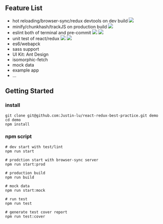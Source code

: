 ## Feature List
- hot reloading/browser-sync/redux devtools on dev build
![](http://ww1.sinaimg.cn/large/785cd1e3gw1f69xb4vta2g20tb0fs7c5.gif)
- minify/chunkhash/trackJS on production build
![](http://ww4.sinaimg.cn/large/785cd1e3gw1f69xey2om7g20tb0fs1kx.gif)
- eslint both of terminal and pre-commit
![](http://ww1.sinaimg.cn/large/785cd1e3gw1f69xiq41uog20tb0fsn8e.gif)
![](http://ww3.sinaimg.cn/large/785cd1e3gw1f69xknor8sg20tb0fs0ug.gif)
- unit test of react/redux
![](http://ww3.sinaimg.cn/large/785cd1e3gw1f69x6lccmij21020m2juk.jpg)
![](http://ww3.sinaimg.cn/large/785cd1e3gw1f69xofrmkeg20tb0fs1as.gif)
- es6/webapck
- sass support
- UI Kit: Ant Design
- isomorphic-fetch
- mock data
- example app
- ...

## Getting Started
### install
```
git clone git@github.com:Justin-lu/react-redux-best-practice.git demo
cd demo
npm install
```

### npm script

```shell
# dev start with test/lint
npm run start 

# prodction start with browser-sync server
npm run start:prod

# production build
npm run build

# mock data
npm run start:mock

# run test
npm run test

# generate test cover report
npm run test:cover

```

